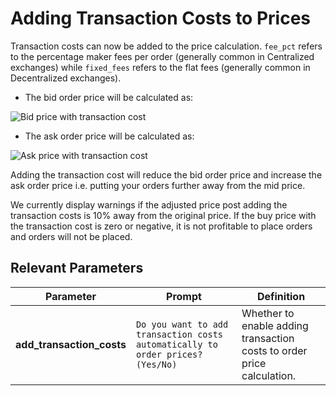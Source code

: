 # Adding Transaction Costs to Prices

Transaction costs can now be added to the price calculation. `fee_pct` refers to the percentage maker fees per order (generally common in Centralized exchanges) while `fixed_fees` refers to the flat fees (generally common in Decentralized exchanges).

- The bid order price will be calculated as:

![Bid price with transaction cost](/assets/img/trans_cost_bid.PNG)

- The ask order price will be calculated as:

![Ask price with transaction cost](/assets/img/trans_cost_ask.PNG)

Adding the transaction cost will reduce the bid order price and increase the ask order price i.e. putting your orders further away from the mid price.

We currently display warnings if the adjusted price post adding the transaction costs is 10% away from the original price. If the buy price with the transaction cost is zero or negative, it is not profitable to place orders and orders will not be placed.

## Relevant Parameters

| Parameter | Prompt | Definition |
|-----------|--------|------------|
| **add_transaction_costs** | `Do you want to add transaction costs automatically to order prices? (Yes/No)` | Whether to enable adding transaction costs to order price calculation. |